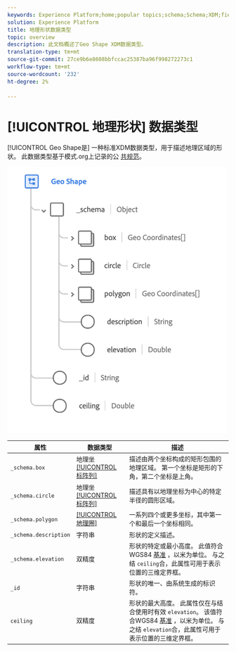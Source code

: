```yaml
---
keywords: Experience Platform;home;popular topics;schema;Schema;XDM;fields;schemas;Schemas;geo;geo shape;datatype;data-type;data type;
solution: Experience Platform
title: 地理形状数据类型
topic: overview
description: 此文档概述了Geo Shape XDM数据类型。
translation-type: tm+mt
source-git-commit: 27ce9b6e8608bbfccac25387ba96f998272273c1
workflow-type: tm+mt
source-wordcount: '232'
ht-degree: 2%

---
```



# [!UICONTROL 地理形状] 数据类型

[!UICONTROL Geo Shape是] 一种标准XDM数据类型，用于描述地理区域的形状。 此数据类型基于模式.org上记录的公 [共规范](https://schema.org/GeoShape)。

<img src="../images/data-types/geo-shape.png" width="500" /><br />

| 属性 | 数据类型 | 描述 |
| --- | --- | --- |
| `_schema.box` | 地理坐 [[!UICONTROL 标阵列]](./geo-coordinates.md) | 描述由两个坐标构成的矩形包围的地理区域。 第一个坐标是矩形的下角，第二个坐标是上角。 |
| `_schema.circle` | 地理坐 [[!UICONTROL 标阵列]](./geo-coordinates.md) | 描述具有以地理坐标为中心的特定半径的圆形区域。 |
| `_schema.polygon` | [[!UICONTROL 地理圈]](./geo-circle.md) | 一系列四个或更多坐标，其中第一个和最后一个坐标相同。 |
| `_schema.description` | 字符串 | 形状的定义描述。 |
| `_schema.elevation` | 双精度 | 形状的特定或最小高度。 此值符合WGS84 [基准](http://gisgeography.com/wgs84-world-geodetic-system/) ，以米为单位。 与之结 `ceiling`合，此属性可用于表示位置的三维定界框。 |
| `_id` | 字符串 | 形状的唯一、由系统生成的标识符。 |
| `ceiling` | 双精度 | 形状的最大高度。 此属性仅在与结合使用时有效 `elevation`。 该值符合WGS84 [基准](http://gisgeography.com/wgs84-world-geodetic-system/) ，以米为单位。 与之结 `elevation`合，此属性可用于表示位置的三维定界框。 |
